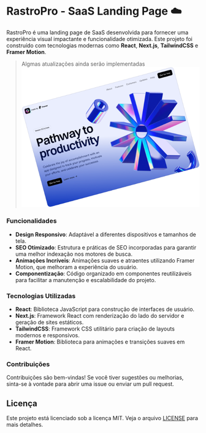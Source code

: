 # RastroPro - SaaS Landing Page ☁️

RastroPro é uma landing page de SaaS desenvolvida para fornecer uma experiência visual impactante e funcionalidade otimizada. Este projeto foi construído com tecnologias modernas como **React**, **Next.js**, **TailwindCSS** e **Framer Motion**.

> Algmas atualizações ainda serão implementadas
![Banner](https://github.com/Carlos-Levi/RastroPro/blob/main/public/RastroPro.png?raw=true)

### Funcionalidades

- **Design Responsivo**: Adaptável a diferentes dispositivos e tamanhos de tela.
- **SEO Otimizado**: Estrutura e práticas de SEO incorporadas para garantir uma melhor indexação nos motores de busca.
- **Animações Incríveis**: Animações suaves e atraentes utilizando Framer Motion, que melhoram a experiência do usuário.
- **Componentização**: Código organizado em componentes reutilizáveis para facilitar a manutenção e escalabilidade do projeto.

### Tecnologias Utilizadas

- **React**: Biblioteca JavaScript para construção de interfaces de usuário.
- **Next.js**: Framework React com renderização do lado do servidor e geração de sites estáticos.
- **TailwindCSS**: Framework CSS utilitário para criação de layouts modernos e responsivos.
- **Framer Motion**: Biblioteca para animações e transições suaves em React.

### Contribuições

Contribuições são bem-vindas! Se você tiver sugestões ou melhorias, sinta-se à vontade para abrir uma issue ou enviar um pull request.

## Licença

Este projeto está licenciado sob a licença MIT. Veja o arquivo [LICENSE](./LICENSE) para mais detalhes.
